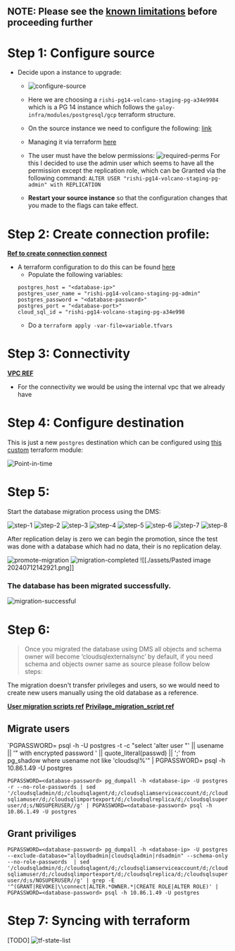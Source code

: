 
## NOTE: Please see the [known limitations](https://cloud.google.com/database-migration/docs/postgres/known-limitations) before proceeding further

# Step 1: Configure source
- Decide upon a instance to upgrade:
	- ![configure-source](./assets/decide-source-instance.png)

	- Here we are choosing a `rishi-pg14-volcano-staging-pg-a34e9984` which is a PG 14 instance which follows the `galoy-infra/modules/postgresql/gcp` terraform structure.

	- On the source instance we need to configure the following: [link](https://cloud.google.com/database-migration/docs/postgres/configure-source-database#configure-your-source-instance-postgres)
    
	- Managing it via terraform [here](https://github.com/k3yss/galoy-infra/tree/work/keys/expose-sql-credentials) 

	- The user must have the below permissions:
        ![required-perms](./assets/required-permissions.png)
		For this I decided to use the admin user which seems to have all the permission except the replication role, which can be Granted via the following command:
		``ALTER USER "rishi-pg14-volcano-staging-pg-admin" with REPLICATION``

	-  **Restart your source instance** so that the configuration changes that you made to the flags can take effect.

# Step 2: Create connection profile:
[**Ref to create connection connect**](https://cloud.google.com/database-migration/docs/postgres/create-source-connection-profile)

- A terraform configuration to do this can be found [here](https://github.com/k3yss/galoy-infra/tree/work/keys/expose-sql-credentials/examples/gcp/db_migration/connection_profile)
	- Populate the following variables:
	```
	postgres_host = "<database-ip>"  
	postgres_user_name = "rishi-pg14-volcano-staging-pg-admin"  
	postgres_password = "<database-password>"  
	postgres_port = "<database-port>"  
	cloud_sql_id = "rishi-pg14-volcano-staging-pg-a34e998
	```
	- Do a `terraform apply -var-file=variable.tfvars`

# Step 3: Connectivity
[**VPC REF**](https://cloud.google.com/database-migration/docs/postgres/configure-connectivity-vpc-peering)
- For the connectivity we would be using the internal vpc that we already have


# Step 4: Configure destination
This is just a new `postgres` destination which can be configured using [this custom](https://github.com/k3yss/galoy-infra/tree/work/keys/expose-sql-credentials/examples/gcp/db_migration/pg15) terraform module: 

![Point-in-time](./assets/point-in-time.png)

# Step 5: 
Start the database migration process using the DMS:

![step-1](./assets/step-1.png)
![step-2](./assets/step-2.png)
![step-3](./assets/step-3.png)
![step-4](./assets/step-4.png)
![step-5](./assets/step-5.png)
![step-6](./assets/step-6.png)
![step-7](./assets/step-7.png)
![step-8](./assets/step-8.png)

After replication delay is zero we can begin the promotion, since the test was done with a database which had no data, their is no replication delay.

![promote-migration](./assets/promote-migration.png)
![migration-completed](./assets/migration-completed.png)
![[./assets/Pasted image 20240712142921.png]]

### The database has been migrated successfully.

![migration-successful](./assets/successful-migration.png)

# Step 6: 
> Once you migrated the database using DMS all objects and schema owner will become ‘cloudsqlexternalsync’ by default, if you need schema and objects owner same as source please follow below steps:

The migration doesn't transfer privileges and users, so we would need to create new users manually using the old database as a reference.  

[**User migration scripts ref**](https://medium.com/google-cloud/migrate-users-with-credentials-from-cloudsql-to-another-instance-or-alloydb-for-postgresql-e377a222d3f8)
[**Privilage_migration_script ref**](https://medium.com/google-cloud/migrate-grants-and-reassign-owner-in-alloydb-for-postgresql-post-dms-610393731024)

## Migrate users

`PGPASSWORD=<database-password> psql -h <database-ip> -U postgres -t -c "select 'alter user \"' || usename || '\" with encrypted password ' || quote_literal(passwd) || ';' from pg_shadow where usename not like 'cloudsql%'" | PGPASSWORD=<database-password> psql -h 10.86.1.49 -U postgres

`PGPASSWORD=<database-password> pg_dumpall -h <database-ip> -U postgres -r --no-role-passwords | sed '/cloudsqladmin/d;/cloudsqlagent/d;/cloudsqliamserviceaccount/d;/cloudsqliamuser/d;/cloudsqlimportexport/d;/cloudsqlreplica/d;/cloudsqlsuperuser/d;s/NOSUPERUSER//g' | PGPASSWORD=<database-password> psql -h 10.86.1.49 -U postgres
`

## Grant priviliges

`PGPASSWORD=<database-password> pg_dumpall -h <database-ip> -U postgres  --exclude-database="alloydbadmin|cloudsqladmin|rdsadmin" --schema-only --no-role-passwords  | sed '/cloudsqladmin/d;/cloudsqlagent/d;/cloudsqliamserviceaccount/d;/cloudsqliamuser/d;/cloudsqlimportexport/d;/cloudsqlreplica/d;/cloudsqlsuperuser/d;s/NOSUPERUSER//g' | grep -E '^(GRANT|REVOKE|\\connect|ALTER.*OWNER.*|CREATE ROLE|ALTER ROLE)' | PGPASSWORD=<database-password> psql -h 10.86.1.49 -U postgres
`


# Step 7: Syncing with terraform

[TODO]
![tf-state-list](./assets/tf-state.png)